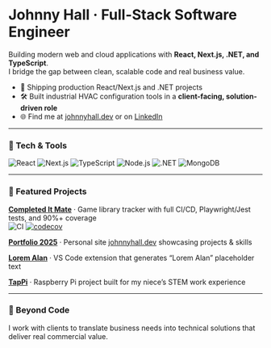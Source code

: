 # Johnny Hall · Full-Stack Software Engineer

Building modern web and cloud applications with **React, Next.js, .NET, and TypeScript**.  
I bridge the gap between clean, scalable code and real business value.

- 🚀 Shipping production React/Next.js and .NET projects  
- 🛠 Built industrial HVAC configuration tools in a **client-facing, solution-driven role**  
- 🌐 Find me at [johnnyhall.dev](https://www.johnnyhall.dev) or on [LinkedIn](https://www.linkedin.com/in/johnny-hall-dev/)   

---

### 🔧 Tech & Tools
![React](https://img.shields.io/badge/-React-61DAFB?logo=react&logoColor=000&style=flat)
![Next.js](https://img.shields.io/badge/-Next.js-000?logo=next.js&logoColor=fff&style=flat)
![TypeScript](https://img.shields.io/badge/-TypeScript-3178C6?logo=typescript&logoColor=fff&style=flat)
![Node.js](https://img.shields.io/badge/-Node.js-339933?logo=node.js&logoColor=fff&style=flat)
![.NET](https://img.shields.io/badge/-.NET-512BD4?logo=dotnet&logoColor=fff&style=flat)
![MongoDB](https://img.shields.io/badge/-MongoDB-47A248?logo=mongodb&logoColor=fff&style=flat)

---

### 📌 Featured Projects

**[Completed It Mate](https://github.com/jbhall4291/completed-it-mate-be)** · Game library tracker with full CI/CD, Playwright/Jest tests, and 90%+ coverage  
![CI](https://github.com/jbhall4291/completed-it-mate-be/actions/workflows/backend.yml/badge.svg?branch=main)
[![codecov](https://codecov.io/gh/jbhall4291/completed-it-mate-be/branch/main/graph/badge.svg)](https://codecov.io/gh/jbhall4291/completed-it-mate-be)


**[Portfolio 2025](https://github.com/jbhall4291/portfolio-2025)** · Personal site [johnnyhall.dev](https://www.johnnyhall.dev) showcasing projects & skills  

**[Lorem Alan](https://github.com/jbhall4291/lorem-alan-vscode-extension)** · VS Code extension that generates “Lorem Alan” placeholder text  

**[TapPi](https://github.com/jbhall4291/tapPi)** · Raspberry Pi project built for my niece’s STEM work experience  

---

### 🤝 Beyond Code
I work with clients to translate business needs into technical solutions that deliver real commercial value.
